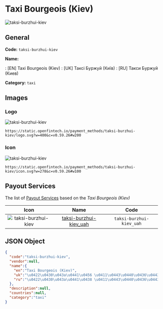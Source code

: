 
# Taxi Bourgeois (Kiev) 
![taksi-burzhui-kiev](https://static.openfintech.io/payment_methods/taksi-burzhui-kiev/logo.svg?w=400&c=v0.59.26#w200)  

## General 
**Code:** `taksi-burzhui-kiev` 
 
**Name:** 
 
:	[EN] Taxi Bourgeois (Kiev) 
:	[UK] Таксі Буржуй (Київ) 
:	[RU] Такси Буржуй (Киев) 
 
**Category:** `taxi` 
 

## Images 

### Logo 
![taksi-burzhui-kiev](https://static.openfintech.io/payment_methods/taksi-burzhui-kiev/logo.svg?w=400&c=v0.59.26#w200)  

```
https://static.openfintech.io/payment_methods/taksi-burzhui-kiev/logo.svg?w=400&c=v0.59.26#w200
```  

### Icon 
![taksi-burzhui-kiev](https://static.openfintech.io/payment_methods/taksi-burzhui-kiev/icon.svg?w=278&c=v0.59.26#w100)  

```
https://static.openfintech.io/payment_methods/taksi-burzhui-kiev/icon.svg?w=278&c=v0.59.26#w100
```  

## Payout Services 
 
The list of [Payout Services](/payout-services/) based on the _Taxi Bourgeois (Kiev)_ 

|Icon|Name|Code| 
|:---:|:---:|:---:| 
|![taksi-burzhui-kiev](https://static.openfintech.io/payout_methods/taksi-burzhui-kiev/icon.png?w=278&c=v0.59.26#w40) |[taksi-burzhui-kiev_uah](/payout-services/taksi-burzhui-kiev_uah/)|`taksi-burzhui-kiev_uah`| 
 

## JSON Object 

```json
{
  "code":"taksi-burzhui-kiev",
  "vendor":null,
  "name":{
    "en":"Taxi Bourgeois (Kiev)",
    "uk":"\u0422\u0430\u043a\u0441\u0456 \u0411\u0443\u0440\u0436\u0443\u0439 (\u041a\u0438\u0457\u0432)",
    "ru":"\u0422\u0430\u043a\u0441\u0438 \u0411\u0443\u0440\u0436\u0443\u0439 (\u041a\u0438\u0435\u0432)"
  },
  "description":null,
  "countries":null,
  "category":"taxi"
}
```  
